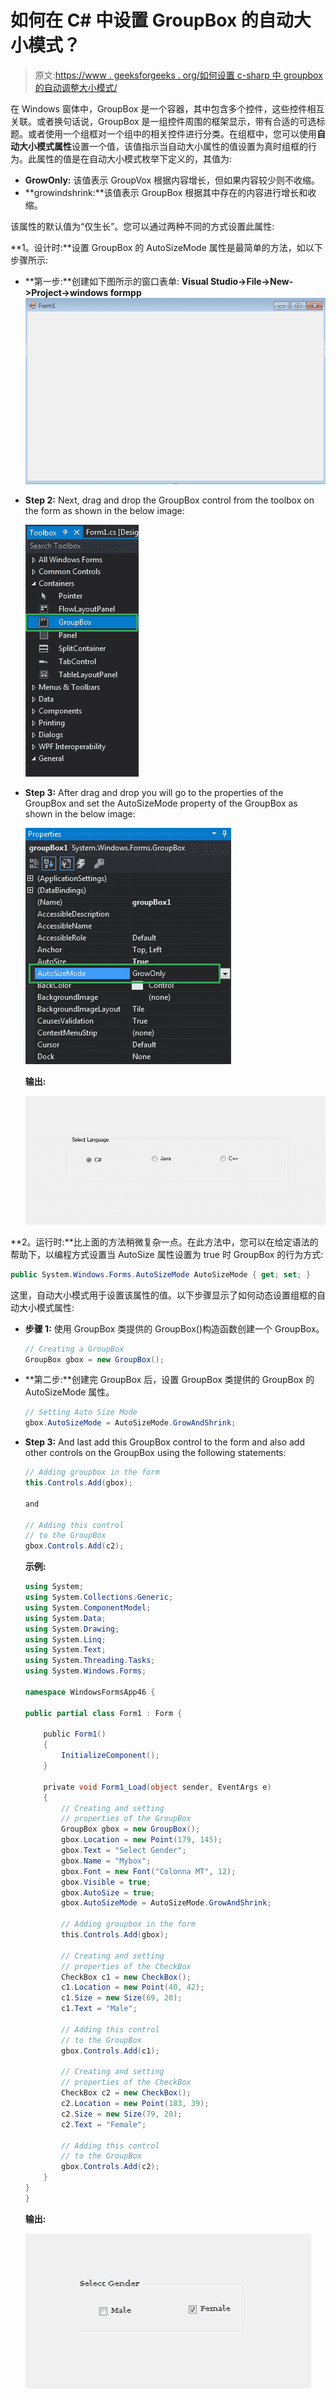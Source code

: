 # 如何在 C# 中设置 GroupBox 的自动大小模式？

> 原文:[https://www . geeksforgeeks . org/如何设置 c-sharp 中 groupbox 的自动调整大小模式/](https://www.geeksforgeeks.org/how-to-set-the-auto-size-mode-of-the-groupbox-in-c-sharp/)

在 Windows 窗体中，GroupBox 是一个容器，其中包含多个控件，这些控件相互关联。或者换句话说，GroupBox 是一组控件周围的框架显示，带有合适的可选标题。或者使用一个组框对一个组中的相关控件进行分类。在组框中，您可以使用**自动大小模式属性**设置一个值，该值指示当自动大小属性的值设置为真时组框的行为。此属性的值是在自动大小模式枚举下定义的，其值为:

*   **GrowOnly:** 该值表示 GroupVox 根据内容增长，但如果内容较少则不收缩。
*   **growindshrink:**该值表示 GroupBox 根据其中存在的内容进行增长和收缩。

该属性的默认值为“仅生长”。您可以通过两种不同的方式设置此属性:

**1。设计时:**设置 GroupBox 的 AutoSizeMode 属性是最简单的方法，如以下步骤所示:

*   **第一步:**创建如下图所示的窗口表单:
    **Visual Studio->File->New->Project->windows formpp**
    ![](img/de9202f1f4646167e60ea580d67273d9.png)
*   **Step 2:** Next, drag and drop the GroupBox control from the toolbox on the form as shown in the below image:

    ![](img/d39194ec60f7e2cec314f73cca224221.png)

*   **Step 3:** After drag and drop you will go to the properties of the GroupBox and set the AutoSizeMode property of the GroupBox as shown in the below image:

    ![](img/2c98ecf15870295a60f1bcbdf3b9f3b6.png)

    **输出:**

    ![](img/d2c8124878483b3f3fdc9400a27ab5f6.png)

**2。运行时:**比上面的方法稍微复杂一点。在此方法中，您可以在给定语法的帮助下，以编程方式设置当 AutoSize 属性设置为 true 时 GroupBox 的行为方式:

```cs
public System.Windows.Forms.AutoSizeMode AutoSizeMode { get; set; }
```

这里，自动大小模式用于设置该属性的值。以下步骤显示了如何动态设置组框的自动大小模式属性:

*   **步骤 1:** 使用 GroupBox 类提供的 GroupBox()构造函数创建一个 GroupBox。

    ```cs
    // Creating a GroupBox
    GroupBox gbox = new GroupBox(); 

    ```

*   **第二步:**创建完 GroupBox 后，设置 GroupBox 类提供的 GroupBox 的 AutoSizeMode 属性。

    ```cs
    // Setting Auto Size Mode
    gbox.AutoSizeMode = AutoSizeMode.GrowAndShrink;

    ```

*   **Step 3:** And last add this GroupBox control to the form and also add other controls on the GroupBox using the following statements:

    ```cs
    // Adding groupbox in the form
    this.Controls.Add(gbox);

    and 

    // Adding this control 
    // to the GroupBox
    gbox.Controls.Add(c2);

    ```

    **示例:**

    ```cs
    using System;
    using System.Collections.Generic;
    using System.ComponentModel;
    using System.Data;
    using System.Drawing;
    using System.Linq;
    using System.Text;
    using System.Threading.Tasks;
    using System.Windows.Forms;

    namespace WindowsFormsApp46 {

    public partial class Form1 : Form {

        public Form1()
        {
            InitializeComponent();
        }

        private void Form1_Load(object sender, EventArgs e)
        {
            // Creating and setting 
            // properties of the GroupBox
            GroupBox gbox = new GroupBox();
            gbox.Location = new Point(179, 145);
            gbox.Text = "Select Gender";
            gbox.Name = "Mybox";
            gbox.Font = new Font("Colonna MT", 12);
            gbox.Visible = true;
            gbox.AutoSize = true;
            gbox.AutoSizeMode = AutoSizeMode.GrowAndShrink;

            // Adding groupbox in the form
            this.Controls.Add(gbox);

            // Creating and setting 
            // properties of the CheckBox
            CheckBox c1 = new CheckBox();
            c1.Location = new Point(40, 42);
            c1.Size = new Size(69, 20);
            c1.Text = "Male";

            // Adding this control
            // to the GroupBox
            gbox.Controls.Add(c1);

            // Creating and setting
            // properties of the CheckBox
            CheckBox c2 = new CheckBox();
            c2.Location = new Point(183, 39);
            c2.Size = new Size(79, 20);
            c2.Text = "Female";

            // Adding this control 
            // to the GroupBox
            gbox.Controls.Add(c2);
        }
    }
    }
    ```

    **输出:**

    ![](img/d0718fa554ac7af2c4e207e5f41481f3.png)